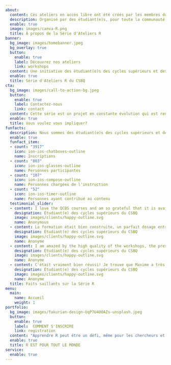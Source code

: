 ```yaml
---
about:
  content: Ces ateliers en accès libre ont été créés par les membres du CSBQ pour les membres du CSBQ et la communauté au sens large. Le contenu de ces ateliers a été continuellement revu par les pairs et développé par les membres du CSBQ depuis leur développement initial en 2014. La série d'ateliers est instruite par des étudiant(e)s des cycles supérieurs et des postdoctorant(e)s du CSBQ, en anglais et en français, chaque année.
  description: Organisé par des étudiant(e)s, pour toute la communauté, cette série de 10 ateliers apprend aux participant(e)s comment utiliser le programme R pour toutes sortes d’analyse statistiques, pertinentes aux recherches en biologie et écologie.
  enable: true
  image: images/canva-R.png
  title: À propos de la Série d'Ateliers R
banner:
  bg_image: images/homebanner.jpeg
  bg_overlay: true
  button:
    enable: true
    label: Découvrez nos ateliers
    link: workshops
  content: Une initiative des étudiant(e)s des cycles supérieurs et des postdoctorant(e)s du Centre québécois des sciences de la biodiversité (CSBQ). <br>Nous offrons des ateliers à d'autres étudiant(e)s des cycles supérieurs et des postdoctorant(e)s pour les aider à s'orienter dans les statistiques pour la recherche en écologie, évolution et biodiversité.
  enable: true
  title: Série d'Ateliers R du CSBQ
cta:
  bg_image: images/call-to-action-bg.jpeg
  button:
    enable: true
    label: Contactez-nous
    link: contact
  content: Cette série est un projet en constante évolution qui est rendu possible par l'engagement d'une communauté enthousiaste d'étudiant(e)s des cycles supérieurs et des postdoctorant(e)s. Si vous souhaitez vous joindre à cette communauté et renforcer vos capacités d'enseignement et d'apprentissage, n'hésitez pas à nous contacter au sujet de l'enseignement et/ou du développement de la série d'ateliers R du CSBQ.
  enable: true
  title: Vous voulez vous impliquer?
funfacts:
  description: Nous sommes des étudiant(e)s des cycles supérieurs et des postdoctorant(e)s du Centre québécois des sciences de la biodiversité. Nous développons et instruisons des ateliers sur un large répertoire de méthodes statistiques et computationelles pour aider d'autres chercheurs et chercheuses en début de carrière à réaliser leurs analyses en écologie, évolution et science de la biodiversité.
  enable: true
  funfact_item:
  - count: "3917"
    icon: ion-ios-chatboxes-outline
    name: Inscriptions
  - count: "803"
    icon: ion-ios-glasses-outline
    name: Personnes participantes
  - count: "107"
    icon: ion-ios-compose-outline
    name: Personnes chargées de l'instruction
  - count: "52"
    icon: ion-ios-timer-outline
    name: Personnes ayant contribué au contenu
  testimonial_slider:
  - content: I love the QCBS courses and am so grateful that it is available online for free. It's exactly what I need for my Master's research and I have not been able to find any other resources that are so helpful, clear, and applicable to ecological research.
    designation: Étudiant(e) des cycles supérieurs du CSBQ
    image: images/clients/happy-outline.svg
    name: Anonymous
  - content: La formation était bien construite, un parfait dosage entre notions théoriques et exercices!
    designation: Étudiant(e) des cycles supérieurs du CSBQ
    image: images/clients/happy-outline.svg
    name: Anonyme
  - content: I am amazed by the high quality of the workshops, the presenters are very knowledgeable with the topics, and they are really good at teaching (i.e. using different ways to explain something). I also liked the discussion and advices based on the presenters' experiences. 
    designation: Étudiant(e) des cycles supérieurs du CSBQ
    image: images/clients/happy-outline.svg
    name: Anonyme
  - content: C'était vraiment bien réussi! Je trouve que Maxime a très bien expliqué les concepts en mettant l'accent sur les notions les plus importantes. J'avais déjà suivi les instructions de l'atelier en ligne, mais le fait d'avoir une présentation en personne a beaucoup amélioré ma compréhension.
    designation: Étudiant(e) des cycles supérieurs du CSBQ
    image: images/clients/happy-outline.svg
    name: Anonyme
  title: Faits saillants sur la Série R
menu:
  main:
    name: Accueil
    weight: 1
portfolio:
  bg_image: images/fakurian-design-UqP7U400AZs-unsplash.jpeg
  button:
    enable: true
    label:  COMMENT S'INSCRIRE
    link: registration
  content: "Apprendre R peut être un défi, même pour les chercheurs et chercheuses les plus compétent(e)s. Lorsque vous ajoutez des analyses statistiques à tout ça, il est facile de se sentir débordé. La série d'ateliers R du CSBQ est là pour aider la communauté du CSBQ (et au-delà!) à se familiariser avec R, les stratégies de programmation, et les librairies R les plus populaires afin que vous puissiez commencer à gérer vos données, à les visualiser et à effectuer les analyses statistiques dont vous avez besoin pour répondre aux questions de recherche qui vous intéressent."
  enable: true
  title: R EST POUR TOUT LE MONDE
service:
  enable: true
---
```


